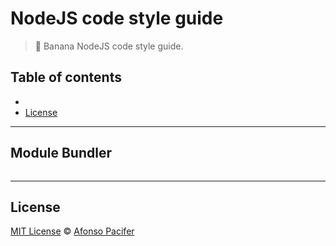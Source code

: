 # NodeJS code style guide

> 💛 Banana NodeJS code style guide.

## Table of contents

- [](#)
- [License](#license)

<hr>


## Module Bundler

```js

```

<hr>

## License

[MIT License](https://github.com/bananacss/banana-style-guide/blob/master/LICENSE.md) © [Afonso Pacifer](http://afonsopacifer.com/)
